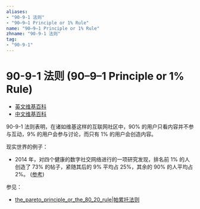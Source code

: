 ```yaml
---
aliases:
- "90-9-1 法则"
- "90–9–1 Principle or 1% Rule"
name: "90–9–1 Principle or 1% Rule"
zhname: "90-9-1 法则"
tag:
- "90-9-1"
---
```


# 90-9-1 法则 (90–9–1 Principle or 1% Rule)

- [英文维基百科](https://en.wikipedia.org/wiki/1%25_rule_(Internet_culture))
- [中文维基百科](https://zh.wikipedia.org/wiki/1%25%E6%B3%95%E5%88%99)

90-9-1 法则表明，在诸如维基这样的互联网社区中，90% 的用户只看内容并不参与互动，9% 的用户会参与讨论，而只有 1% 的用户会创造内容。

现实世界的例子：

- 2014 年，对四个健康的数字社交网络进行的一项研究发现，排名前 1% 的人创造了 73% 的帖子，紧随其后的 9% 平均占 25%，其余的 90% 的人平均占 2%。 ([参考](https://www.jmir.org/2014/2/e33/))

参见：

- [the_pareto_principle_or_the_80_20_rule|帕累托法则](./the_pareto_principle_or_the_80_20_rule.md)

